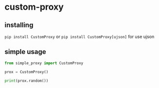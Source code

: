 # custom-proxy
 
## installing
`pip install CustomProxy`
or
`pip install CustomProxy[ujson]` for use ujson


## simple usage
```python
from simple_proxy import CustomProxy

prox = CustomProxy()

print(prox.random())
```